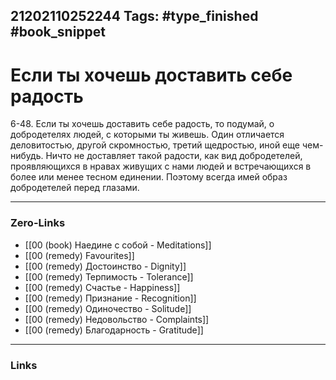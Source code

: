 21202110252244
Tags: #type_finished #book_snippet 
---
# Если ты хочешь доставить себе радость

 6-48. Если ты хочешь доставить себе радость, то подумай, о добродетелях людей, с которыми ты живешь. Один отличается деловитостью, другой скромностью, третий щедростью, иной еще чем-нибудь. Ничто не доставляет такой радости, как вид добродетелей, проявляющихся в нравах живущих с нами людей и встречающихся в более или менее тесном единении. Поэтому всегда имей образ добродетелей перед глазами. 

---
### Zero-Links
 - [[00 (book) Наедине с собой - Meditations]]
 - [[00 (remedy) Favourites]]
 - [[00 (remedy) Достоинство - Dignity]]
 - [[00 (remedy) Терпимость - Tolerance]]
 - [[00 (remedy) Счастье - Happiness]]
 - [[00 (remedy) Признание - Recognition]]
 - [[00 (remedy) Одиночество - Solitude]]
 - [[00 (remedy) Недовольство - Complaints]]
 - [[00 (remedy) Благодарность - Gratitude]]
---
### Links
